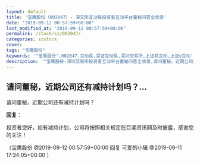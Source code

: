 ```yaml
---
layout: default
title: '宝鹰股份（002047）- 深交所互动易投资者互动平台董秘问答全收录'
date: "2019-09-12 00:57:59+00:00"
last_modified_at: "2019-09-12 00:57:59+00:00"
permalink: /stock/sz/002047/
categories: szstock
cover: 
tags: "宝鹰股份"
keywords: '"宝鹰股份",002047,互动易,深证互动易,深圳交易所,上证易互动,上证e互动'
description: '"宝鹰股份-深圳交易所投资者互动平台董秘问答全收录,请问董秘，近期公司还有减持计划吗？"'
---
```


## 请问董秘，近期公司还有减持计划吗？...

请问董秘，近期公司还有减持计划吗？

**回复**：

投资者您好，如有减持计划，公司将按照相关规定在巨潮资讯网及时披露，感谢您的关注！ 

（宝鹰股份  @2019-09-12 00:57:59+00:00 回复 可爱的小猪  @2019-09-11 17:34:05+00:00 ）

